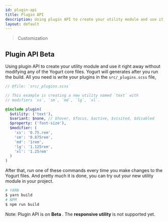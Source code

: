 ```yaml
---
id: plugin-api
title: Plugin API
description: Using plugin API to create your utility module and use it right away without modifying any of the Yogurt core files.
layout: default
---
```


> Customization

## Plugin API <span class="ml-1 px-2 py-1 text-sm text-gray-600 bg-gray-300">Beta</span>

Using plugin API to create your utility module and use it right away without modifying any of the Yogurt core files. Yogurt will generates after you run the build. All you need is write your plugins in the `src/_plugins.scss` file,

```scss
// @file: `src/_plugins.scss`

// This example is creating a new utility named `text` with
// modifiers `xs`, `sm`, `md`, `lg`, `xl`.

@include plugin(
  $utility: ('text'),
  $variant: $none, // $hover, $focus, $active, $visited, $disabled
  $property: ('font-size'),
  $modifier: (
    'xs': '0.75.rem',
    'sm': '0.875rem',
    'md': '1rem',
    'lg': '1.125rem',
    'xl': '1.25rem'
  )
)
```
After that, run one of these commands every time you make changes to the Yogurt files. And pretty much it is done, you can try out your new utility module in your project.

```bash
# YARN
$ yarn build
# NPM
$ npm run build
```

<y class="my-4 p-3 border-l-8 border-orange-600 text-orange-600 bg-orange-200">
  <span class="pr-1 font-semibold">
    Note:
  </span>
  Plugin API is on
  <strong>
    Beta
  </strong>.
  The
  <strong>
    responsive utility
  </strong>
  is not supported yet.
</y>